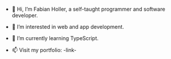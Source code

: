 - 👋 Hi, I’m Fabian Holler, a self-taught programmer and software developer.
- 👀 I’m interested in web and app development.
- 🌱 I’m currently learning TypeScript.

- 📫 Visit my portfolio: -link-
